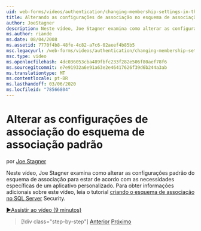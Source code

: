 ```yaml
---
uid: web-forms/videos/authentication/changing-membership-settings-in-the-default-membership-schema
title: Alterando as configurações de associação no esquema de associação padrão | Microsoft Docs
author: JoeStagner
description: Neste vídeo, Joe Stagner examina como alterar as configurações padrão do esquema de associação para estar de acordo com as necessidades específicas de um aplicativo personalizado. Para...
ms.author: riande
ms.date: 08/04/2008
ms.assetid: 7770f4b8-48fe-4c82-a7c6-02aeef4b85b5
msc.legacyurl: /web-forms/videos/authentication/changing-membership-settings-in-the-default-membership-schema
msc.type: video
ms.openlocfilehash: 4dc036053cba489fbfc233f282e506f80aef78f6
ms.sourcegitcommit: e7e91932a6e91a63e2e46417626f39d6b244a3ab
ms.translationtype: MT
ms.contentlocale: pt-BR
ms.lasthandoff: 03/06/2020
ms.locfileid: "78566804"
---
```

# <a name="changing-membership-settings-in-the-default-membership-schema"></a>Alterar as configurações de associação do esquema de associação padrão

por [Joe Stagner](https://github.com/JoeStagner)

Neste vídeo, Joe Stagner examina como alterar as configurações padrão do esquema de associação para estar de acordo com as necessidades específicas de um aplicativo personalizado. Para obter informações adicionais sobre este vídeo, leia o tutorial [criando o esquema de associação no SQL Server](../../overview/older-versions-security/membership/creating-the-membership-schema-in-sql-server-vb.md) Security.

[&#9654;Assistir ao vídeo (9 minutos)](https://channel9.msdn.com/Blogs/ASP-NET-Site-Videos/changing-membership-settings-in-the-default-membership-schema)

> [!div class="step-by-step"]
> [Anterior](configuring-sql-to-work-with-membership-schemas.md)
> [Próximo](creating-user-accounts-with-the-create-user-wizard.md)
